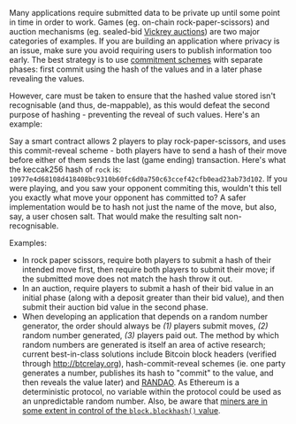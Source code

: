 Many applications require submitted data to be private up until some point in time in order to
work. Games (eg. on-chain rock-paper-scissors) and auction mechanisms (eg. sealed-bid
[Vickrey auctions](https://en.wikipedia.org/wiki/Vickrey_auction)) are two major categories of
examples. If you are building an application where privacy is an issue, make sure you avoid
requiring users to publish information too early. The best strategy is to use
[commitment schemes](https://en.wikipedia.org/wiki/Commitment_scheme) with separate phases: first
commit using the hash of the values and in a later phase revealing the values.

However, care must be taken to ensure that the hashed value stored isn't recognisable (and thus, de-mappable), as this would defeat the second purpose of hashing - preventing the reveal of such values. Here's an example:

Say a smart contract allows 2 players to play rock-paper-scissors, and uses this commit-reveal scheme - both players have to send a hash of their move before either of them sends the last (game ending) transaction. Here's what the keccak256 hash of `rock` is: `10977e4d68108d418408bc9310b60fc6d0a750c63ccef42cfb0ead23ab73d102`. If you were playing, and you saw your opponent commiting this, wouldn't this tell you exactly what move your opponent has committed to? A safer implementation would be to hash not just the name of the move, but also, say, a user chosen salt. That would make the resulting salt non-recognisable.

Examples:

- In rock paper scissors, require both players to submit a hash of their intended move first, then
  require both players to submit their move; if the submitted move does not match the hash throw it
  out.
- In an auction, require players to submit a hash of their bid value in an initial phase (along
  with a deposit greater than their bid value), and then submit their auction bid value in the
  second phase.
- When developing an application that depends on a random number generator, the order should always
  be *(1)* players submit moves, *(2)* random number generated, *(3)* players paid out. The method
  by which random numbers are generated is itself an area of active research; current best-in-class
  solutions include Bitcoin block headers (verified through http://btcrelay.org),
  hash-commit-reveal schemes (ie. one party generates a number, publishes its hash to "commit" to
  the value, and then reveals the value later) and [RANDAO](http://github.com/randao/randao). As
  Ethereum is a deterministic protocol, no variable within the protocol could be used as an
  unpredictable random number. Also, be aware that [miners are in some extent in control of the
  `block.blockhash()`
  value](https://ethereum.stackexchange.com/questions/419/when-can-blockhash-be-safely-used-for-a-random-number-when-would-it-be-unsafe).
